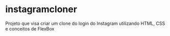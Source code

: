 # instagramcloner
Projeto que visa criar um clone do login do Instagram utilizando HTML, CSS e conceitos de FlexBox
